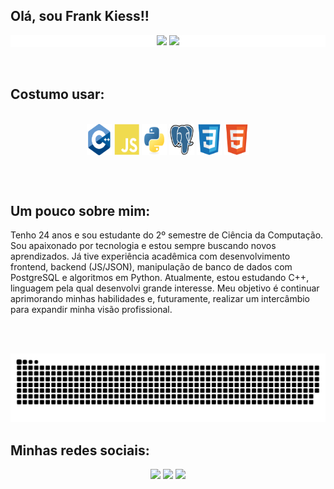## Olá, sou Frank Kiess!!
<div align="center" dir="auto" style="background-color: white;">
  <a href="https://github.com/TheKiess"></a>
  <img height="150em" src="https://github-readme-stats-git-masterrstaa-rickstaa.vercel.app/api?username=TheKiess&&show_icons=true&theme=dark" style="max-width: 100%;"/>
  <img height="150em" src="https://github-readme-stats-git-masterrstaa-rickstaa.vercel.app/api/top-langs/?username=TheKiess&layout=compact&theme=dark" style="max-width: 100%;"/>
</div>
<br><br>

## Costumo usar:
<div style="display: inline_block" align="center"><br>
  <img align="center" height="50em"  alt="cplusplus" height="30" width="40" src="https://raw.githubusercontent.com/devicons/devicon/master/icons/cplusplus/cplusplus-original.svg">
  <img align="center" height="50em"  alt="Js" height="30" width="40" src="https://raw.githubusercontent.com/devicons/devicon/master/icons/javascript/javascript-plain.svg">
  <img align="center" height="50em"  alt="Python" height="30" width="40" src="https://raw.githubusercontent.com/devicons/devicon/master/icons/python/python-original.svg">
  <img align="center" height="50em"  alt="PGAdmin0" height="30" width="40" src="https://raw.githubusercontent.com/devicons/devicon/master/icons/postgresql/postgresql-original.svg">
  <img align="center" height="50em"  alt="CSS" height="30" width="40" src="https://raw.githubusercontent.com/devicons/devicon/master/icons/css3/css3-original.svg">
  <img align="center" height="50em"  alt="HTML" height="30" width="40" src="https://raw.githubusercontent.com/devicons/devicon/master/icons/html5/html5-original.svg">
</div>

 <br><br>

  ## Um pouco sobre mim:
<div>
  <p>Tenho 24 anos e sou estudante do 2º semestre de Ciência da Computação. Sou apaixonado por tecnologia e estou sempre buscando novos aprendizados. Já tive experiência acadêmica com desenvolvimento frontend,
 backend (JS/JSON), manipulação de banco de dados com PostgreSQL e algoritmos em Python. Atualmente, estou estudando C++, linguagem pela qual desenvolvi grande interesse. Meu objetivo é continuar aprimorando minhas habilidades e,
 futuramente, realizar um intercâmbio para expandir minha visão profissional.</p>
</div>
<br><br>

<div align="center">
  
  ![snake gif](https://github.com/TheKiess/TheKiess/blob/output/github-snake-dark.svg)
</div>

## Minhas redes sociais:
<div align="center">
  <a href="https://www.instagram.com/thekiesss" target="_blank"><img src="https://img.shields.io/badge/-Instagram-%23E4405F?style=for-the-badge&logo=instagram&logoColor=white" target="_blank"></a>
  <a href = "mailto:frank_kiess.junior@hotmail.com"><img src="https://img.shields.io/badge/-Gmail-%23333?style=for-the-badge&logo=gmail&logoColor=white" target="_blank"></a>
  <a href="https://www.linkedin.com/in/frank-kiess-94071912a/" target="_blank"><img src="https://img.shields.io/badge/-LinkedIn-%230077B5?style=for-the-badge&logo=linkedin&logoColor=white" target="_blank"></a> 
</div>
